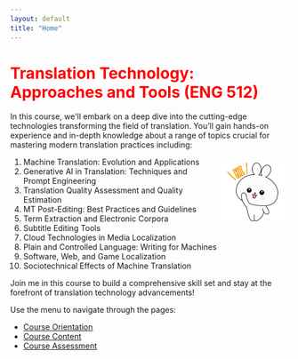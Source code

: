 ```yaml
---
layout: default
title: "Home"
---
```


# <span style="color: red;">Translation Technology: Approaches and Tools (ENG 512)</span>

In this course, we'll embark on a deep dive into the cutting-edge technologies transforming the field of translation. You’ll gain hands-on experience and in-depth knowledge about a range of topics crucial for mastering modern translation practices including:

<img src="assets/images/hello.gif" alt="Course Image" style="float: right; width: 125px; margin-left: 20px;">

1. Machine Translation: Evolution and Applications
2. Generative AI in Translation: Techniques and Prompt Engineering
3. Translation Quality Assessment and Quality Estimation
4. MT Post-Editing: Best Practices and Guidelines
5. Term Extraction and Electronic Corpora
6. Subtitle Editing Tools
7. Cloud Technologies in Media Localization
8. Plain and Controlled Language: Writing for Machines
9. Software, Web, and Game Localization
10. Sociotechnical Effects of Machine Translation

Join me in this course to build a comprehensive skill set and stay at the forefront of translation technology advancements!

Use the menu to navigate through the pages:

- [Course Orientation](orientation.md)
- [Course Content](content.md)
- [Course Assessment](assessment.md)
